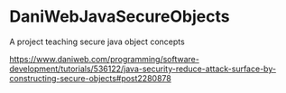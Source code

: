 # DaniWebJavaSecureObjects
A project teaching secure java object concepts

https://www.daniweb.com/programming/software-development/tutorials/536122/java-security-reduce-attack-surface-by-constructing-secure-objects#post2280878
